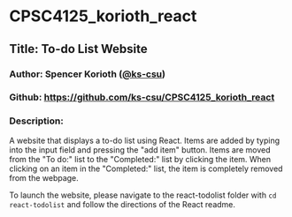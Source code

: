 # CPSC4125_korioth_react

## Title: To-do List Website

### Author: Spencer Korioth ([@ks-csu](https://github.com/ks-csu))

### Github: https://github.com/ks-csu/CPSC4125_korioth_react

### Description: 

A website that displays a to-do list using React. Items are added by typing into the input field and pressing the "add item" button. Items are moved from the "To do:" list to the "Completed:" list by clicking the item. When clicking on an item in the "Completed:" list, the item is completely removed from the webpage.

To launch the website, please navigate to the react-todolist folder with <code>cd react-todolist</code> and follow the directions of the React readme.

